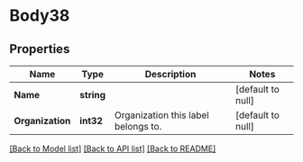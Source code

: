 # Body38

## Properties
Name | Type | Description | Notes
------------ | ------------- | ------------- | -------------
**Name** | **string** |  | [default to null]
**Organization** | **int32** | Organization this label belongs to. | [default to null]

[[Back to Model list]](../README.md#documentation-for-models) [[Back to API list]](../README.md#documentation-for-api-endpoints) [[Back to README]](../README.md)

